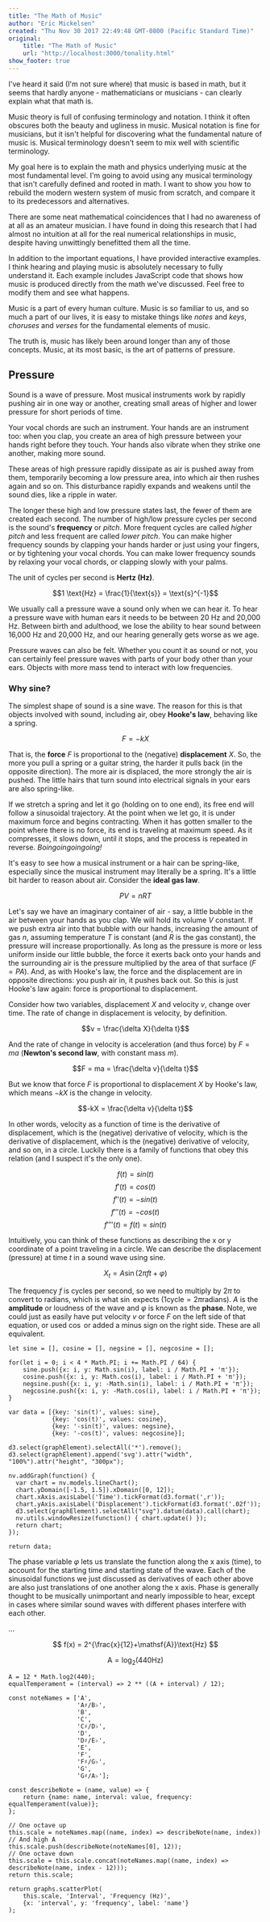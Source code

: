 ```yaml
---
title: "The Math of Music"
author: "Eric Mickelsen"
created: "Thu Nov 30 2017 22:49:48 GMT-0800 (Pacific Standard Time)"
original:
    title: "The Math of Music"
    url: "http://localhost:3000/tonality.html"
show_footer: true
---
```


I've heard it said (I'm not sure where) that music is based in math, but it seems that hardly anyone - mathematicians or musicians - can clearly explain what that math is.

Music theory is full of confusing terminology and notation. I think it often obscures both the beauty and ugliness in music. Musical notation is fine for musicians, but it isn't helpful for discovering what the fundamental nature of music is. Musical terminology doesn't seem to mix well with scientific terminology.

My goal here is to explain the math and physics underlying music at the most fundamental level. I'm going to avoid using any musical terminology that isn't carefully defined and rooted in math. I want to show you how to rebuild the modern western system of music from scratch, and compare it to its predecessors and alternatives.

There are some neat mathematical coincidences that I had no awareness of at all as an amateur musician. I have found in doing this research that I had almost no intuition at all for the real numerical relationships in music, despite having unwittingly benefitted them all the time.

In addition to the important equations, I have provided interactive examples. I think hearing and playing music is absolutely necessary to fully understand it. Each example includes JavaScript code that shows how music is produced directly from the math we've discussed. Feel free to modify them and see what happens.

Music is a part of every human culture. Music is so familiar to us, and so much a part of our lives, it is easy to mistake things like *notes* and *keys*, *choruses* and *verses* for the fundamental elements of music.

The truth is, music has likely been around longer than any of those concepts. Music, at its most basic, is the art of patterns of pressure.

## Pressure ##

Sound is a wave of pressure. Most musical instruments work by rapidly pushing air in one way or another, creating small areas of higher and lower pressure for short periods of time.

Your vocal chords are such an instrument. Your hands are an instrument too: when you clap, you create an area of high pressure between your hands right before they touch. Your hands also vibrate when they strike one another, making more sound.

These areas of high pressure rapidly dissipate as air is pushed away from them, temporarily becoming a low pressure area, into which air then rushes again and so on. This disturbance rapidly expands and weakens until the sound dies, like a ripple in water.

The longer these high and low pressure states last, the fewer of them are created each second. The number of high/low pressure cycles per second is the sound's **frequency** or *pitch*. More frequent cycles are called *higher* *pitch* and less frequent are called *lower* *pitch*. You can make higher frequency sounds by clapping your hands harder or just using your fingers, or by tightening your vocal chords. You can make lower frequency sounds by relaxing your vocal chords, or clapping slowly with your palms.

The unit of cycles per second is **Hertz (Hz)**.

$$1 \text{Hz} = \frac{1}{\text{s}} = \text{s}^{-1}$$

We usually call a pressure wave a sound only when we can hear it. To hear a pressure wave with human ears it needs to be between 20 Hz and 20,000 Hz. Between birth and adulthood, we lose the ability to hear sound between 16,000 Hz and 20,000 Hz, and our hearing generally gets worse as we age.

Pressure waves can also be felt. Whether you count it as sound or not, you can certainly feel pressure waves with parts of your body other than your ears. Objects with more mass tend to interact with low frequencies.

### Why sine? ###

The simplest shape of sound is a sine wave. The reason for this is that objects involved with sound, including air, obey **Hooke's law**, behaving like a spring.

$$F = -kX$$

That is, the **force** $F$ is proportional to the (negative) **displacement** *X*. So, the more you pull a spring or a guitar string, the harder it pulls back (in the opposite direction). The more air is displaced, the more strongly the air is pushed. The little hairs that turn sound into electrical signals in your ears are also spring-like.

If we stretch a spring and let it go (holding on to one end), its free end will follow a sinusoidal trajectory. At the point when we let go, it is under maximum force and begins contracting. When it has gotten smaller to the point where there is no force, its end is traveling at maximum speed. As it compresses, it slows down, until it stops, and the process is repeated in reverse. *Boingoingoingoing!*

It's easy to see how a musical instrument or a hair can be spring-like, especially since the musical instrument may literally be a spring. It's a little bit harder to reason about air. Consider the **ideal gas law**.

$$PV = nRT$$

Let's say we have an imaginary container of air - say, a little bubble in the air between your hands as you clap. We will hold its volume $V$ constant. If we push extra air into that bubble with our hands, increasing the amount of gas $n$, assuming temperature $T$ is constant (and $R$ is the gas constant), the pressure will increase proportionally. As long as the pressure is more or less uniform inside our little bubble, the force it exerts back onto your hands and the surrounding air is the pressure multiplied by the area of that surface ($F=PA$). And, as with Hooke's law, the force and the displacement are in opposite directions: you push air in, it pushes back out. So this is just Hooke's law again: force is proportional to displacement.

Consider how two variables, displacement $X$ and velocity $v$, change over time. The rate of change in displacement is velocity, by definition. 

$$v = \frac{\delta X}{\delta t}$$

And the rate of change in velocity is acceleration (and thus force) by $F = ma$ (**Newton's second law**, with constant mass $m$).

$$F = ma = \frac{\delta v}{\delta t}$$

But we know that force $F$ is proportional to displacement $X$ by Hooke's law, which means $-kX$ is the change in velocity.

$$-kX = \frac{\delta v}{\delta t}$$

In other words, velocity as a function of time is the derivative of displacement, which is the (negative) derivative of velocity, which is the derivative of displacement, which is the (negative) derivative of velocity, and so on, in a circle. Luckily there is a family of functions that obey this relation (and I suspect it's the only one).

$$f(t) = sin(t)$$
$$f'(t) = cos(t)$$
$$f''(t) = -sin(t)$$
$$f'''(t) = -cos(t)$$
$$f''''(t) = f(t) = sin(t)$$

Intuitively, you can think of these functions as describing the x or y coordinate of a point traveling in a circle. We can describe the displacement (pressure) at time $t$ in a sound wave using sine.

$$X_{t} = A\sin{(2\pi f t + \varphi)}$$

The frequency $f$ is cycles per second, so we need to multiply by $2\pi$ to convert to radians, which is what $\sin$ expects ($1\text{cycle}=2\pi \text{radians}$). $A$ is the **amplitude** or loudness of the wave and $\varphi$ is known as the **phase**. Note, we could just as easily have put velocity $v$ or force $F$ on the left side of that equation, or used $\cos$ or added a minus sign on the right side. These are all equivalent.

```javascript; hidden
let sine = [], cosine = [], negsine = [], negcosine = [];

for(let i = 0; i < 4 * Math.PI; i += Math.PI / 64) {
    sine.push({x: i, y: Math.sin(i), label: i / Math.PI + 'π'});
    cosine.push({x: i, y: Math.cos(i), label: i / Math.PI + 'π'});
    negsine.push({x: i, y: -Math.sin(i), label: i / Math.PI + 'π'});
    negcosine.push({x: i, y: -Math.cos(i), label: i / Math.PI + 'π'});
}

var data = [{key: 'sin(t)', values: sine}, 
            {key: 'cos(t)', values: cosine},
            {key: '-sin(t)', values: negsine},
            {key: '-cos(t)', values: negcosine}];

d3.select(graphElement).selectAll('*').remove();
d3.select(graphElement).append('svg').attr("width", "100%").attr("height", "300px");

nv.addGraph(function() {
  var chart = nv.models.lineChart();
  chart.yDomain([-1.5, 1.5]).xDomain([0, 12]);
  chart.xAxis.axisLabel('Time').tickFormat(d3.format(',r'));
  chart.yAxis.axisLabel('Displacement').tickFormat(d3.format('.02f'));
  d3.select(graphElement).selectAll("svg").datum(data).call(chart);
  nv.utils.windowResize(function() { chart.update() });
  return chart;
});

return data;
```

The phase variable $\varphi$ lets us translate the function along the x axis (time), to account for the starting time and starting state of the wave. Each of the sinusoidal functions we just discussed as derivatives of each other above are also just translations of one another along the x axis. Phase is generally thought to be musically unimportant and nearly impossible to hear, except in cases where similar sound waves with different phases interfere with each other.

...

$$ f(x) = 2^{\frac{x}{12}+\mathsf{A}}\text{Hz} $$

$$\mathsf{A} = \log_{2}(440\text{Hz})$$

```javascript; auto
A = 12 * Math.log2(440);
equalTemperament = (interval) => 2 ** ((A + interval) / 12);

const noteNames = ['A',
                   'A♯/B♭',
                   'B',
                   'C',
                   'C♯/D♭',
                   'D',
                   'D♯/E♭',
                   'E',
                   'F',
                   'F♯/G♭',
                   'G',
                   'G♯/A♭'];

const describeNote = (name, value) => {
    return {name: name, interval: value, frequency: equalTemperament(value)};
};

// One octave up
this.scale = noteNames.map((name, index) => describeNote(name, index))
// And high A
this.scale.push(describeNote(noteNames[0], 12));
// One octave down
this.scale = this.scale.concat(noteNames.map((name, index) => describeNote(name, index - 12)));
return this.scale;
```

```javascript; auto
return graphs.scatterPlot(
    this.scale, 'Interval', 'Frequency (Hz)',
    {x: 'interval', y: 'frequency', label: 'name'}
);
```
